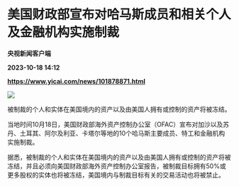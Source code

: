 # 美国财政部宣布对哈马斯成员和相关个人及金融机构实施制裁
**央视新闻客户端**

**2023-10-18 14:12**

**https://www.yicai.com/news/101878871.html**

![](https://imgcdn.yicai.com/uppics/slides/2023/10/7d6d5739722f0468f9d96c2bad3340bd.jpg)

被制裁的个人和实体在美国境内的资产以及由美国人拥有或控制的资产将被冻结。

当地时间10月18日，美国财政部海外资产控制办公室（OFAC）宣布对加沙以及苏丹、土耳其、阿尔及利亚、卡塔尔等地的10个哈马斯主要成员、特工和金融机构实施制裁。

据悉，被制裁的个人和实体在美国境内的资产以及由美国人拥有或控制的资产将被冻结，并且必须向美国财政部海外资产控制办公室报告，被制裁目标拥有50%或更多股权的实体也将被冻结，美国境内与制裁目标有关的交易活动也将被禁止。